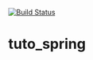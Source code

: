 [![Build Status](https://travis-ci.org/netoap/tuto_spring.svg?branch=master)](https://travis-ci.org/netoap/tuto_spring)
# tuto_spring

